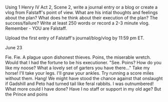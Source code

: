 Using 1 Henry IV Act 2, Scene 2, write a journal entry or a blog or create a vlog from Falstaff's point of view. What are his intial thoughts and feelings about the plan? What does he think about their execution of the plan? The success/failure? Write at least 250 words or record a 2-3 minute vlog. Remember - YOU are Falstaff.

Upload the first entry of Falstaff's journal/blog/vlog by 11:59 pm ET.


June 23

Fie. Fie. A plague upon dishonest thieves. Poins, the miserable wretch. Would that I had the fortune to be his executioner. "See. Poins? How do you like my noose? What a lovely set of garters you have there..." Take my horse! I'll take your legs. I'll gnaw your ankles. Try running a score miles without them. Hang! We might have stood the chance against that onslaught if Gadshill and Peto had turned tail like feral rabbits. I was outnumbered! What more could I have done? Have I no staff or support in my old age? But the Prince and poins